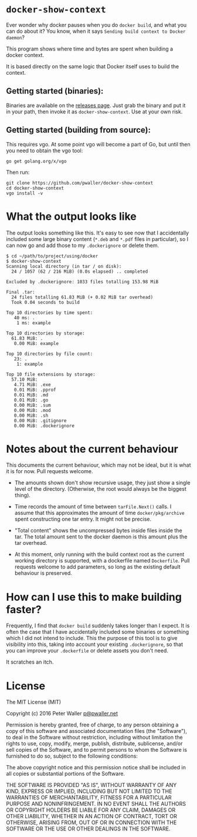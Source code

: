 # `docker-show-context`

Ever wonder why docker pauses when you do `docker build`, and what you can do
about it? You know, when it says `Sending build context to Docker daemon`?

This program shows where time and bytes are spent when building a docker context.

It is based directly on the same logic that Docker itself uses to build the
context.

## Getting started (binaries):

Binaries are available on the
[releases page](https://github.com/pwaller/docker-show-context/releases/tag/v1.0).
Just grab the binary and put it in your path, then invoke it as
`docker-show-context`. Use at your own risk.

## Getting started (building from source):

This requires vgo. At some point vgo will become a part of Go, but until then you need to obtain the vgo tool:

```
go get golang.org/x/vgo
```

Then run:

```
git clone https://github.com/pwaller/docker-show-context
cd docker-show-context
vgo install -v
```

# What the output looks like

The output looks something like this. It's easy to see now that I accidentally
included some large binary content (`*.deb` and `*.pdf` files in particular),
so I can now go and add those to my `.dockerignore` or delete them.

```
$ cd ~/path/to/project/using/docker
$ docker-show-context
Scanning local directory (in tar / on disk):
  24 / 1057 (62 / 216 MiB) (0.0s elapsed) .. completed

Excluded by .dockerignore: 1033 files totalling 153.98 MiB

Final .tar:
  24 files totalling 61.83 MiB (+ 0.02 MiB tar overhead)
  Took 0.04 seconds to build

Top 10 directories by time spent:
   40 ms: .
    1 ms: example

Top 10 directories by storage:
  61.83 MiB: .
   0.00 MiB: example

Top 10 directories by file count:
   23: .
    1: example

Top 10 file extensions by storage:
  57.10 MiB: 
   4.71 MiB: .exe
   0.01 MiB: .pprof
   0.01 MiB: .md
   0.01 MiB: .go
   0.00 MiB: .sum
   0.00 MiB: .mod
   0.00 MiB: .sh
   0.00 MiB: .gitignore
   0.00 MiB: .dockerignore
```

# Notes about the current behaviour

This documents the current behaviour, which may not be ideal, but it is what it
is for now. Pull requests welcome.

* The amounts shown don't show recursive usage, they just show a single level
  of the directory. (Otherwise, the root would always be the biggest thing).

* Time records the amount of time between `tarFile.Next()` calls. I assume that
  this approximates the amount of time `docker/pkg/archive` spent constructing
  one tar entry. It might not be precise.

* "Total content" shows the uncompressed bytes inside files inside the tar.
  The total amount sent to the docker daemon is this amount plus the tar
  overhead.

* At this moment, only running with the build context root as the current
  working directory is supported, with a dockerfile named `Dockerfile`.
  Pull requests welcome to add parameters, so long as the existing default
  behaviour is preserved.

# How can I use this to make building faster?

Frequently, I find that `docker build` suddenly takes longer than I expect. It
is often the case that I have accidentally included some binaries or something
which I did not intend to include. This the purpose of this tool is to give
visibility into this, taking into account your existing `.dockerignore`,
so that you can improve your `.dockerfile` or delete assets you don't need.

It scratches an itch.

# License

The MIT License (MIT)

Copyright (c) 2016 Peter Waller <p@pwaller.net>

Permission is hereby granted, free of charge, to any person obtaining a copy
of this software and associated documentation files (the "Software"), to deal
in the Software without restriction, including without limitation the rights
to use, copy, modify, merge, publish, distribute, sublicense, and/or sell
copies of the Software, and to permit persons to whom the Software is
furnished to do so, subject to the following conditions:

The above copyright notice and this permission notice shall be included in all
copies or substantial portions of the Software.

THE SOFTWARE IS PROVIDED "AS IS", WITHOUT WARRANTY OF ANY KIND, EXPRESS OR
IMPLIED, INCLUDING BUT NOT LIMITED TO THE WARRANTIES OF MERCHANTABILITY,
FITNESS FOR A PARTICULAR PURPOSE AND NONINFRINGEMENT. IN NO EVENT SHALL THE
AUTHORS OR COPYRIGHT HOLDERS BE LIABLE FOR ANY CLAIM, DAMAGES OR OTHER
LIABILITY, WHETHER IN AN ACTION OF CONTRACT, TORT OR OTHERWISE, ARISING FROM,
OUT OF OR IN CONNECTION WITH THE SOFTWARE OR THE USE OR OTHER DEALINGS IN THE
SOFTWARE.
